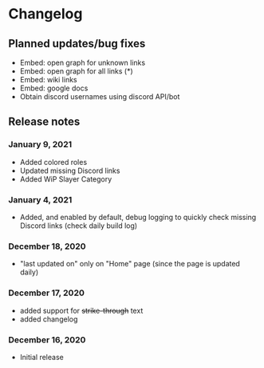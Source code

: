 # Changelog

## Planned updates/bug fixes

- Embed: open graph for unknown links
- Embed: open graph for all links (*)
- Embed: wiki links
- Embed: google docs
- Obtain discord usernames using discord API/bot


## Release notes

### January 9, 2021

- Added colored roles
- Updated missing Discord links
- Added WiP Slayer Category

### January 4, 2021

- Added, and enabled by default, debug logging to quickly check missing Discord links (check daily build log)

### December 18, 2020

- "last updated on" only on "Home" page (since the page is updated daily)

### December 17, 2020

- added support for ~~strike-through~~ text
- added changelog

### December 16, 2020

- Initial release

